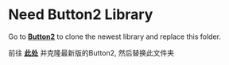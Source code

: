 # Need Button2 Library

Go to **[Button2](https://github.com/LennartHennigs/Button2)** to clone the newest library and replace this folder.

前往 **[此处](https://github.com/LennartHennigs/Button2)** 并克隆最新版的Button2, 然后替换此文件夹